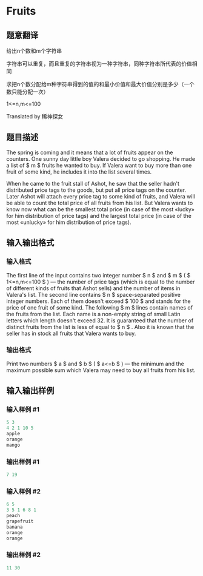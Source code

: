 # Fruits

## 题意翻译

给出n个数和m个字符串

字符串可以重复，而且重复的字符串视为一种字符串，同种字符串所代表的价值相同

求把n个数分配给m种字符串得到的值的和最小价值和最大价值分别是多少（一个数只能分配一次）

1<=n,m<=100

Translated by 稀神探女

## 题目描述

The spring is coming and it means that a lot of fruits appear on the counters. One sunny day little boy Valera decided to go shopping. He made a list of $ m $ fruits he wanted to buy. If Valera want to buy more than one fruit of some kind, he includes it into the list several times.

When he came to the fruit stall of Ashot, he saw that the seller hadn't distributed price tags to the goods, but put all price tags on the counter. Later Ashot will attach every price tag to some kind of fruits, and Valera will be able to count the total price of all fruits from his list. But Valera wants to know now what can be the smallest total price (in case of the most «lucky» for him distribution of price tags) and the largest total price (in case of the most «unlucky» for him distribution of price tags).

## 输入输出格式

### 输入格式

The first line of the input contains two integer number $ n $ and $ m $ ( $ 1<=n,m<=100 $ ) — the number of price tags (which is equal to the number of different kinds of fruits that Ashot sells) and the number of items in Valera's list. The second line contains $ n $ space-separated positive integer numbers. Each of them doesn't exceed $ 100 $ and stands for the price of one fruit of some kind. The following $ m $ lines contain names of the fruits from the list. Each name is a non-empty string of small Latin letters which length doesn't exceed 32. It is guaranteed that the number of distinct fruits from the list is less of equal to $ n $ . Also it is known that the seller has in stock all fruits that Valera wants to buy.

### 输出格式

Print two numbers $ a $ and $ b $ ( $ a<=b $ ) — the minimum and the maximum possible sum which Valera may need to buy all fruits from his list.

## 输入输出样例

### 输入样例 #1

```cpp
5 3
4 2 1 10 5
apple
orange
mango

```
### 输出样例 #1

```cpp
7 19

```
### 输入样例 #2

```cpp
6 5
3 5 1 6 8 1
peach
grapefruit
banana
orange
orange

```
### 输出样例 #2

```cpp
11 30

```
